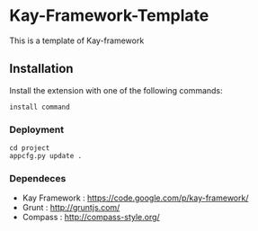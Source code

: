 Kay-Framework-Template
======================
This is a template of Kay-framework

## Installation

Install the extension with one of the following commands:

```
install command
```

### Deployment
```
cd project
appcfg.py update .
```


### Dependeces
- Kay Framework : https://code.google.com/p/kay-framework/
- Grunt : http://gruntjs.com/
- Compass : http://compass-style.org/
